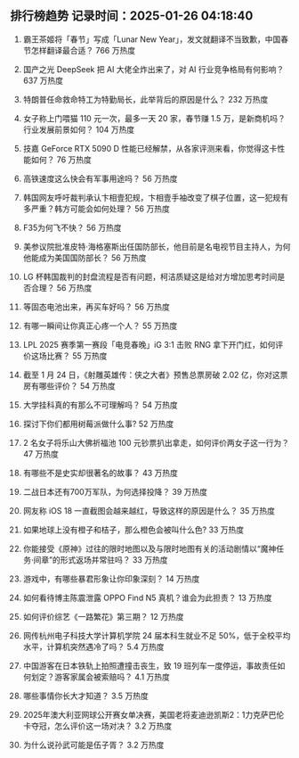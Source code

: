 
## 排行榜趋势 记录时间：2025-01-26 04:18:40
  
  1. 霸王茶姬将「春节」写成「Lunar New Year」，发文就翻译不当致歉，中国春节怎样翻译最合适？ 766 万热度
    
  2. 国产之光 DeepSeek 把 AI 大佬全炸出来了，对 AI 行业竞争格局有何影响？ 637 万热度
    
  3. 特朗普任命救命特工为特勤局长，此举背后的原因是什么？ 232 万热度
    
  4. 女子称上门喂猫 110 元一次，最多一天 20 家，春节赚 1.5 万，是新商机吗？行业发展前景如何？ 104 万热度
    
  5. 技嘉 GeForce RTX 5090 D 性能已经解禁，从各家评测来看，你觉得这卡性能如何？ 76 万热度
    
  6. 高铁速度这么快会有军事用途吗？ 56 万热度
    
  7. 韩国网友呼吁裁判承认卞相壹犯规，卞相壹手袖改变了棋子位置，这一犯规有多严重？韩方可能会如何处理？ 56 万热度
    
  8. F35为何飞不快？ 56 万热度
    
  9. 美参议院批准皮特·海格塞斯出任国防部长，他目前是名电视节目主持人，为何他能成为美国国防部长？ 56 万热度
    
  10. LG 杯韩国裁判的封盘流程是否有问题，柯洁质疑这是给对方增加思考时间是否合理？ 56 万热度
    
  11. 等固态电池出来，再买车好吗？ 56 万热度
    
  12. 有哪一瞬间让你真正心疼一个人？ 55 万热度
    
  13. LPL 2025 赛季第一赛段「电竞春晚」iG 3:1 击败 RNG 拿下开门红，如何评价这场比赛？ 55 万热度
    
  14. 截至 1 月 24 日，《射雕英雄传：侠之大者》预售总票房破 2.02 亿，你对这票房有哪些评价？ 54 万热度
    
  15. 大学挂科真的有那么不可理解吗？ 54 万热度
    
  16. 探讨下你们都用树莓派做什么事? 52 万热度
    
  17. 2 名女子将乐山大佛祈福池 100 元钞票扒出拿走，如何评价两女子这一行为？ 47 万热度
    
  18. 有哪些不是史实却很著名的故事？ 43 万热度
    
  19. 二战日本还有700万军队，为何选择投降？ 39 万热度
    
  20. 网友称 iOS 18 一直截图会越来越红，导致这样的原因是什么？ 35 万热度
    
  21. 如果地球上没有橙子和桔子，那么橙色会被叫什么色? 33 万热度
    
  22. 你能接受《原神》过往的限时地图以及与限时地图有关的活动剧情以“魔神任务·间章”的形式返场并常驻吗？ 33 万热度
    
  23. 游戏中，有哪些暴君形象让你印象深刻？ 14 万热度
    
  24. 如何看待博主陈震泄露 OPPO Find N5 真机？谁会为此担责？ 13 万热度
    
  25. 如何评价综艺《一路繁花》第三期？ 12 万热度
    
  26. 网传杭州电子科技大学计算机学院 24 届本科生就业不足 50%，低于全校平均水平，计算机突然遇冷了吗？ 5.4 万热度
    
  27. 中国游客在日本铁轨上拍照遭撞击丧生，致 19 班列车一度停运，事故责任如何划定？游客家属会被索赔吗？ 4.1 万热度
    
  28. 哪些事情你长大才知道？ 3.5 万热度
    
  29. 2025年澳大利亚网球公开赛女单决赛，美国老将麦迪逊凯斯2：1力克萨巴伦卡夺冠，怎么评价这一场对决？ 3.2 万热度
    
  30. 为什么说孙武可能是伍子胥？ 3.2 万热度
    